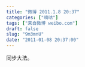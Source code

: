 ```yaml
---
title: "微博 2011.1.8 20:37"
categories: ["嘀咕"]
tags: ["来自微博 weibo.com"]
draft: false
slug: "9m3mnU"
date: "2011-01-08 20:37:00"
---
```


<p>同步大法。 　 ​​​​</p>
